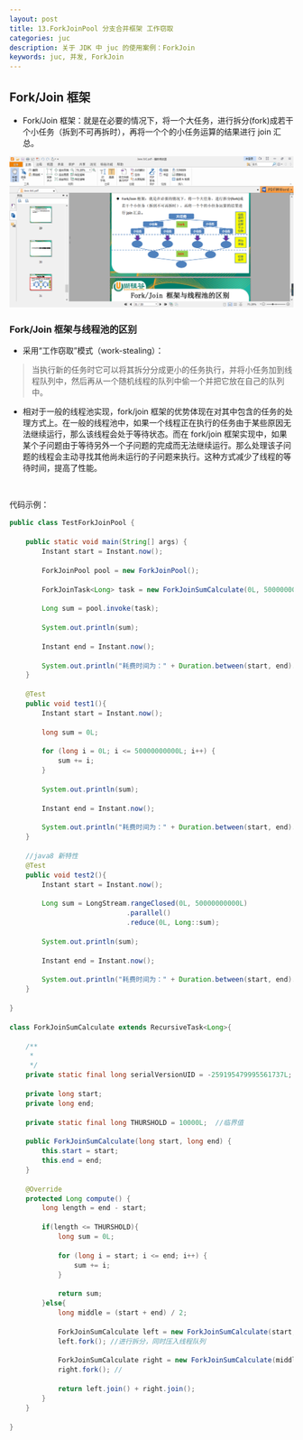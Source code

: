 ```yaml
---
layout: post
title: 13.ForkJoinPool 分支合并框架 工作窃取
categories: juc
description: 关于 JDK 中 juc 的使用案例：ForkJoin
keywords: juc, 并发, ForkJoin
---
```


## Fork/Join 框架 

- Fork/Join 框架：就是在必要的情况下，将一个大任务，进行拆分(fork)成若干个小任务（拆到不可再拆时），再将一个个的小任务运算的结果进行 join 汇总。

![](https://github.com/zhangjinmiao/zhangjinmiao.github.io/raw/master/assets/images/2018/juc/3.png)

### Fork/Join 框架与线程池的区别

- 采用“工作窃取”模式（work-stealing）：

> 当执行新的任务时它可以将其拆分分成更小的任务执行，并将小任务加到线程队列中，然后再从一个随机线程的队列中偷一个并把它放在自己的队列中。

- 相对于一般的线程池实现，fork/join 框架的优势体现在对其中包含的任务的处理方式上。在一般的线程池中，如果一个线程正在执行的任务由于某些原因无法继续运行，那么该线程会处于等待状态。而在 fork/join 框架实现中，如果某个子问题由于等待另外一个子问题的完成而无法继续运行。那么处理该子问题的线程会主动寻找其他尚未运行的子问题来执行。这种方式减少了线程的等待时间，提高了性能。

  ​

代码示例：

````java
public class TestForkJoinPool {
	
	public static void main(String[] args) {
		Instant start = Instant.now();
		
		ForkJoinPool pool = new ForkJoinPool();
		
		ForkJoinTask<Long> task = new ForkJoinSumCalculate(0L, 50000000000L);
		
		Long sum = pool.invoke(task);
		
		System.out.println(sum);
		
		Instant end = Instant.now();
		
		System.out.println("耗费时间为：" + Duration.between(start, end).toMillis());//166-1996-10590
	}
	
	@Test
	public void test1(){
		Instant start = Instant.now();
		
		long sum = 0L;
		
		for (long i = 0L; i <= 50000000000L; i++) {
			sum += i;
		}
		
		System.out.println(sum);
		
		Instant end = Instant.now();
		
		System.out.println("耗费时间为：" + Duration.between(start, end).toMillis());//35-3142-15704
	}
	
	//java8 新特性
	@Test
	public void test2(){
		Instant start = Instant.now();
		
		Long sum = LongStream.rangeClosed(0L, 50000000000L)
							 .parallel()
							 .reduce(0L, Long::sum);
		
		System.out.println(sum);
		
		Instant end = Instant.now();
		
		System.out.println("耗费时间为：" + Duration.between(start, end).toMillis());//1536-8118
	}

}

class ForkJoinSumCalculate extends RecursiveTask<Long>{

	/**
	 * 
	 */
	private static final long serialVersionUID = -259195479995561737L;
	
	private long start;
	private long end;
	
	private static final long THURSHOLD = 10000L;  //临界值
	
	public ForkJoinSumCalculate(long start, long end) {
		this.start = start;
		this.end = end;
	}

	@Override
	protected Long compute() {
		long length = end - start;
		
		if(length <= THURSHOLD){
			long sum = 0L;
			
			for (long i = start; i <= end; i++) {
				sum += i;
			}
			
			return sum;
		}else{
			long middle = (start + end) / 2;
			
			ForkJoinSumCalculate left = new ForkJoinSumCalculate(start, middle); 
			left.fork(); //进行拆分，同时压入线程队列
			
			ForkJoinSumCalculate right = new ForkJoinSumCalculate(middle+1, end);
			right.fork(); //
			
			return left.join() + right.join();
		}
	}
	
}
````

